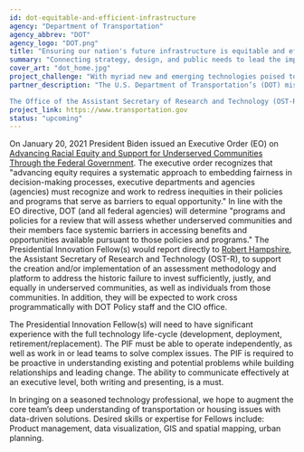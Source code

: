 ```yaml
---
id: dot-equitable-and-efficient-infrastructure
agency: "Department of Transportation"
agency_abbrev: "DOT"
agency_logo: "DOT.png"
title: "Ensuring our nation's future infrastructure is equitable and efficient"
summary: "Connecting strategy, design, and public needs to lead the implementation of an equity assessment and the creation of a platform to address the historic failure to invest sufficiently, justly and equally in underserved communities."
cover_art: "dot_home.jpg"
project_challenge: "With myriad new and emerging technologies poised to transform the way we move, how can PIFs help ensure our country’s current and future transportation systems are equitable and efficient?"
partner_description: "The U.S. Department of Transportation’s (DOT) mission is to ensure America has the safest, most efficient and modern transportation system in the world, which boosts our economic productivity and global competitiveness and enhances the quality of life in communities both rural and urban.

The Office of the Assistant Secretary of Research and Technology (OST-R) leads DOT to advance innovation, technology transfer, and breakthrough knowledge; facilitate research and multimodal research collaboration; provide decision makers with useful statistics and information of the highest quality and integrity; and develop a skilled interdisciplinary transportation workforce for the nation.​​​​​​​"
project_link: https://www.transportation.gov
status: "upcoming"
---
```


On January 20, 2021 President Biden issued an Executive Order (EO) on <a href='https://www.whitehouse.gov/briefing-room/presidential-actions/2021/01/20/executive-order-advancing-racial-equity-and-support-for-underserved-communities-through-the-federal-government/' target='_blank'>Advancing Racial Equity and Support for Underserved Communities Through the Federal Government</a>. The executive order recognizes that "advancing equity requires a systematic approach to embedding fairness in decision-making processes, executive departments and agencies (agencies) must recognize and work to redress inequities in their policies and programs that serve as barriers to equal opportunity." In line with the EO directive, DOT (and all federal agencies) will determine "programs and policies for a review that will assess whether underserved communities and their members face systemic barriers in accessing benefits and opportunities available pursuant to those policies and programs." The Presidential Innovation Fellow(s) would report directly to <a href='https://www.transportation.gov/mission/robert-hampshire' target='_blank'>Robert Hampshire</a>, the Assistant Secretary of Research and Technology (OST-R), to support the creation and/or implementation of an assessment methodology and platform to address the historic failure to invest sufficiently, justly, and equally in underserved communities, as well as individuals from those communities. In addition, they will be expected to work cross programmatically with DOT Policy staff and the CIO office.

The Presidential Innovation Fellow(s) will need to have significant experience with the full technology life-cycle (development, deployment, retirement/replacement). The PIF must be able to operate independently, as well as work in or lead teams to solve complex issues. The PIF is required to be proactive in understanding existing and potential problems while building relationships and leading change. The ability to communicate effectively at an executive level, both writing and presenting, is a must.

In bringing on a seasoned technology professional, we hope to augment the core team’s deep understanding of transportation or housing issues with data-driven solutions. Desired skills or expertise for Fellows include: Product management, data visualization, GIS and spatial mapping, urban planning.
